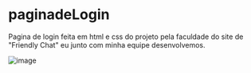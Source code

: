 # paginadeLogin

Pagina de login feita em html e css do projeto pela faculdade do site  de "Friendly Chat" eu junto com minha equipe desenvolvemos. 


![image](https://user-images.githubusercontent.com/87377127/160299345-deb8d0b5-d03d-4b61-b4d7-b17161b7992f.png)
